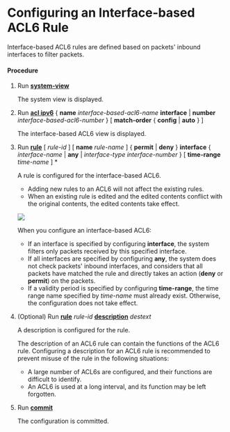 Configuring an Interface-based ACL6 Rule
========================================

Interface-based ACL6 rules are defined based on packets' inbound interfaces to filter packets.

#### Procedure

1. Run [**system-view**](cmdqueryname=system-view)
   
   
   
   The system view is displayed.
2. Run [**acl ipv6**](cmdqueryname=acl+ipv6+name+interface+number+match-order+config+auto) { **name** *interface-based-acl6-name* **interface** | **number** *interface-based-acl6-number* } [ **match-order** { **config** | **auto** } ]
   
   
   
   The interface-based ACL6 view is displayed.
3. Run [**rule**](cmdqueryname=rule+name+permit+deny+interface+any+time-range) [ *rule-id* ] [ **name** *rule-name* ] { **permit** | **deny** } **interface** { *interface-name* | **any** | *interface-type* *interface-number* } [ **time-range** *time-name* ] \*
   
   
   
   A rule is configured for the interface-based ACL6.
   
   
   
   * Adding new rules to an ACL6 will not affect the existing rules.
   * When an existing rule is edited and the edited contents conflict with the original contents, the edited contents take effect.
   
   ![](../../../../public_sys-resources/note_3.0-en-us.png) 
   
   When you configure an interface-based ACL6:
   
   * If an interface is specified by configuring **interface**, the system filters only packets received by this specified interface.
   * If all interfaces are specified by configuring **any**, the system does not check packets' inbound interfaces, and considers that all packets have matched the rule and directly takes an action (**deny** or **permit**) on the packets.
   * If a validity period is specified by configuring **time-range**, the time range name specified by *time-name* must already exist. Otherwise, the configuration does not take effect.
4. (Optional) Run [**rule**](cmdqueryname=rule) *rule-id* [**description**](cmdqueryname=description) *destext*
   
   
   
   A description is configured for the rule.
   
   
   
   The description of an ACL6 rule can contain the functions of the ACL6 rule. Configuring a description for an ACL6 rule is recommended to prevent misuse of the rule in the following situations:
   * A large number of ACL6s are configured, and their functions are difficult to identify.
   * An ACL6 is used at a long interval, and its function may be left forgotten.
5. Run [**commit**](cmdqueryname=commit)
   
   
   
   The configuration is committed.